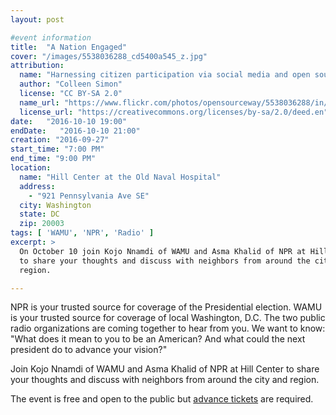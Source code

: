 ```yaml
---
layout: post

#event information
title:  "A Nation Engaged"
cover: "/images/5538036288_cd5400a545_z.jpg"
attribution:
  name: "Harnessing citizen participation via social media and open source tools"
  author: "Colleen Simon"
  license: "CC BY-SA 2.0"
  name_url: "https://www.flickr.com/photos/opensourceway/5538036288/in/album-72157628737085119"
  license_url: "https://creativecommons.org/licenses/by-sa/2.0/deed.en"
date:   "2016-10-10 19:00"
endDate:   "2016-10-10 21:00"
creation: "2016-09-27"
start_time: "7:00 PM"
end_time: "9:00 PM"
location:
  name: "Hill Center at the Old Naval Hospital"
  address:
    - "921 Pennsylvania Ave SE"
  city: Washington
  state: DC
  zip: 20003
tags: [ 'WAMU', 'NPR', 'Radio' ]
excerpt: >
  On October 10 join Kojo Nnamdi of WAMU and Asma Khalid of NPR at Hill Center
  to share your thoughts and discuss with neighbors from around the city and
  region.

---
```


NPR is your trusted source for coverage of the Presidential election. WAMU is
your trusted source for coverage of local Washington, D.C. The two public radio
organizations are coming together to hear from you. We want to know: "What does
it mean to you to be an American? And what could the next president do to
advance your vision?"

Join Kojo Nnamdi of WAMU and Asma Khalid of NPR at Hill Center to share your
thoughts and discuss with neighbors from around the city and region.

The event is free and open to the public but
[advance tickets](http://hillcenterdc.org/home/programs/3031)
are required.
